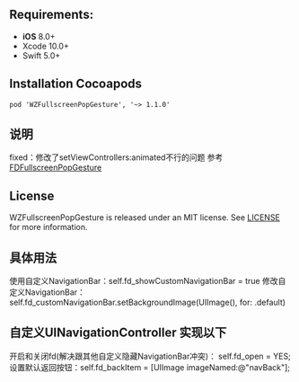## Requirements:
- **iOS** 8.0+
- Xcode 10.0+
- Swift 5.0+

## Installation Cocoapods
<pre><code class="ruby language-ruby">pod 'WZFullscreenPopGesture', '~> 1.1.0'</code></pre>

## 说明

fixed：修改了setViewControllers:animated不行的问题
参考 [FDFullscreenPopGesture](https://github.com/forkingdog/FDFullscreenPopGesture.git)


## License

WZFullscreenPopGesture is released under an MIT license. See [LICENSE](LICENSE) for more information.

## 具体用法

使用自定义NavigationBar：self.fd_showCustomNavigationBar = true
修改自定义NavigationBar：self.fd_customNavigationBar.setBackgroundImage(UIImage(), for: .default)

## 自定义UINavigationController 实现以下
开启和关闭fd(解决跟其他自定义隐藏NavigationBar冲突)： self.fd_open = YES;
设置默认返回按钮：self.fd_backItem = [UIImage imageNamed:@"navBack"];
